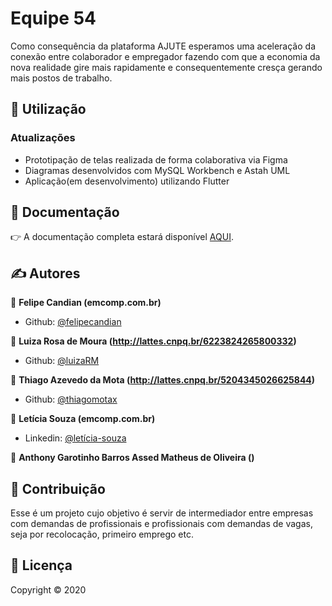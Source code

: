 # Equipe 54
Como consequência da plataforma AJUTE esperamos uma aceleração da conexão entre colaborador e empregador fazendo com que a economia da nova realidade gire mais rapidamente e consequentemente cresça gerando mais postos de trabalho.

## 🚀  Utilização

<h3>Atualizações</h3>
<ul>
	<li>Prototipação de telas realizada de forma colaborativa via Figma</li>
	<li>Diagramas desenvolvidos com MySQL Workbench e Astah UML</li>
	<li>Aplicação(em desenvolvimento) utilizando Flutter</li>
</ul>


## 📖  Documentação

:point_right: A documentação completa estará disponível [AQUI](DOCUMENTATION.md).

## ✍  Autores
👤 **Felipe Candian (emcomp.com.br)**

* Github: [@felipecandian](https://github.com/felipecandian)

👤 **Luiza Rosa de Moura (http://lattes.cnpq.br/6223824265800332)**

* Github: [@luizaRM](https://github.com/LuizaRM)

👤 **Thiago Azevedo da Mota (http://lattes.cnpq.br/5204345026625844)**

* Github: [@thiagomotax](https://github.com/thiagomotax)

👤 **Letícia Souza (emcomp.com.br)**

* Linkedin: [@letícia-souza](https://www.linkedin.com/in/let%C3%ADcia-souza-257888150/)

👤 **Anthony Garotinho Barros Assed Matheus de Oliveira ()**






## 🤝  Contribuição

Esse é um projeto cujo objetivo é servir de intermediador entre empresas com demandas de profissionais e profissionais com demandas de vagas, seja por recolocação, primeiro emprego etc.



## 📝 Licença

Copyright © 2020 
